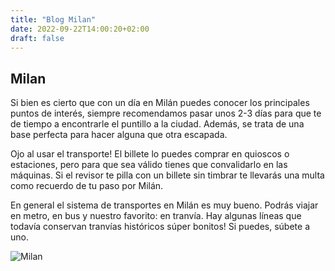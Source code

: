 ```yaml
---
title: "Blog Milan"
date: 2022-09-22T14:00:20+02:00
draft: false
---
```


## Milan
Si bien es cierto que con un día en Milán puedes conocer los principales puntos de interés, siempre recomendamos pasar unos 2-3 días para que te de tiempo a encontrarle el puntillo a la ciudad. Además, se trata de una base perfecta para hacer alguna que otra escapada.

Ojo al usar el transporte! El billete lo puedes comprar en quioscos o estaciones, pero para que sea válido tienes que convalidarlo en las máquinas. Si el revisor te pilla con un billete sin timbrar te llevarás una multa como recuerdo de tu paso por Milán.

En general el sistema de transportes en Milán es muy bueno. Podrás viajar en metro, en bus y nuestro favorito: en tranvía. Hay algunas líneas que todavía conservan tranvías históricos súper bonitos! Si puedes, súbete a uno.


![Milan](https://www.viajarmilan.com/img/guia-milan.jpg)